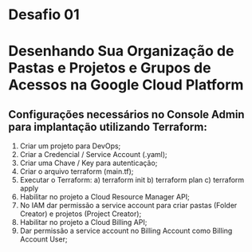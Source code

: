 
# Desafio 01

# Desenhando Sua Organização de Pastas e Projetos e Grupos de Acessos na Google Cloud Platform


## Configurações necessários no Console Admin para implantação utilizando Terraform:

1. Criar um projeto para DevOps;
2. Criar a Credencial / Service Account (.yaml);
3. Criar uma Chave / Key para autenticação; 
4. Criar o arquivo terraform (main.tf);
5. Executar o Terraform:
a) terraform init
b) terraform plan
c) terraform apply
6. Habilitar no projeto a Cloud Resource Manager API;
7. No IAM dar permissão a service account para criar pastas (Folder Creator) e projetos (Project Creator);
8. Habilitar no projeto a Cloud Billing API;
9. Dar permissão a service account no Billing Account como Billing Account User;
